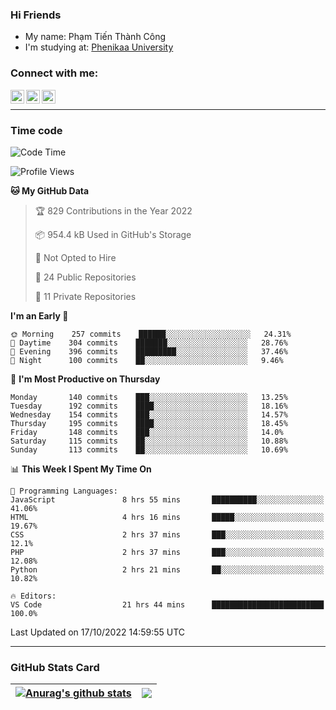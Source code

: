 ### Hi Friends

- My name: Phạm Tiến Thành Công
- I'm studying at: [Phenikaa University]


### Connect with me:
[<img align="left" alt="PhamTienThanhCong | Facebook" width="22px" src="https://upload.wikimedia.org/wikipedia/commons/thumb/1/16/Facebook-icon-1.png/640px-Facebook-icon-1.png" />][facebook]
[<img align="left" alt="PhamTienThanhCong | Zalo" width="22px" src="https://www.anphatpc.com.vn/template/anphat_2020v2/images/icon-zalo.jpg" />][zalo]
[<img align="left" alt="PhamTienThanhCong | LinkedIn" width="22px" src="https://cdn3.iconfinder.com/data/icons/inficons/512/linkedin.png" />][linkedin]

<br />

---

### Time code

<!--START_SECTION:waka-->
![Code Time](http://img.shields.io/badge/Code%20Time-622%20hrs%2010%20mins-blue)

![Profile Views](http://img.shields.io/badge/Profile%20Views-12-blue)

**🐱 My GitHub Data** 

> 🏆 829 Contributions in the Year 2022
 > 
> 📦 954.4 kB Used in GitHub's Storage 
 > 
> 🚫 Not Opted to Hire
 > 
> 📜 24 Public Repositories 
 > 
> 🔑 11 Private Repositories  
 > 
**I'm an Early 🐤** 

```text
🌞 Morning    257 commits    ██████░░░░░░░░░░░░░░░░░░░   24.31% 
🌆 Daytime    304 commits    ███████░░░░░░░░░░░░░░░░░░   28.76% 
🌃 Evening    396 commits    █████████░░░░░░░░░░░░░░░░   37.46% 
🌙 Night      100 commits    ██░░░░░░░░░░░░░░░░░░░░░░░   9.46%

```
📅 **I'm Most Productive on Thursday** 

```text
Monday       140 commits    ███░░░░░░░░░░░░░░░░░░░░░░   13.25% 
Tuesday      192 commits    ████░░░░░░░░░░░░░░░░░░░░░   18.16% 
Wednesday    154 commits    ███░░░░░░░░░░░░░░░░░░░░░░   14.57% 
Thursday     195 commits    ████░░░░░░░░░░░░░░░░░░░░░   18.45% 
Friday       148 commits    ███░░░░░░░░░░░░░░░░░░░░░░   14.0% 
Saturday     115 commits    ██░░░░░░░░░░░░░░░░░░░░░░░   10.88% 
Sunday       113 commits    ██░░░░░░░░░░░░░░░░░░░░░░░   10.69%

```


📊 **This Week I Spent My Time On** 

```text
💬 Programming Languages: 
JavaScript               8 hrs 55 mins       ██████████░░░░░░░░░░░░░░░   41.06% 
HTML                     4 hrs 16 mins       █████░░░░░░░░░░░░░░░░░░░░   19.67% 
CSS                      2 hrs 37 mins       ███░░░░░░░░░░░░░░░░░░░░░░   12.1% 
PHP                      2 hrs 37 mins       ███░░░░░░░░░░░░░░░░░░░░░░   12.08% 
Python                   2 hrs 21 mins       ██░░░░░░░░░░░░░░░░░░░░░░░   10.82%

🔥 Editors: 
VS Code                  21 hrs 44 mins      █████████████████████████   100.0%

```


 Last Updated on 17/10/2022 14:59:55 UTC
<!--END_SECTION:waka-->

---

### GitHub Stats Card

| <a href="https://github.com/phamtienthanhcong"><img align="center" src="https://github-readme-stats.vercel.app/api?username=PhamTienThanhCong&show_icons=true&include_all_commits=true&theme=buefy&hide_border=true&theme=ocean_dark" alt="Anurag's github stats" /></a> | <a href="https://github.com/phamtienthanhcong"><img align="center" src="https://github-readme-stats.vercel.app/api/top-langs/?username=PhamTienThanhCong&layout=compact&theme=buefy&hide_border=true&theme=ocean_dark" /></a> |
| ------------- | ------------- |

[Phenikaa University]: https://phenikaa-uni.edu.vn/vi
[facebook]: https://www.facebook.com/phamtienthanhcong
[linkedin]: https://linkedin.com/in/phamtienthanhcong
[zalo]: https://zalo.me/0396396332
[tiktok]: https://www.tiktok.com/@phamtienthanhcong
[web]: https://github.com/PhamTienThanhCong/web_dev
[min project]: https://github.com/PhamTienThanhCong/Project-Of-Web
[c and cpp]: https://github.com/PhamTienThanhCong/Code_C_and_Cpro
[python]: https://github.com/PhamTienThanhCong/Python_beginer

